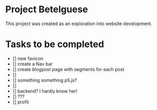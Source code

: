 # Project Betelguese
This project was created as an exploration into website development.


# Tasks to be completed
- [] new favicon
- [] create a Nav bar
- [] create blogpost page with segments for each post
- []
- [] something something p5.js?
- [] 
- [] backend? I hardly know her!
- [] ???
- [] profit